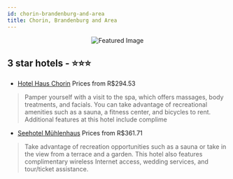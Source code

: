 ```yaml
---
id: chorin-brandenburg-and-area
title: Chorin, Brandenburg and Area
---
```


<center><img src="https://i.travelapi.com/hotels/1000000/570000/565400/565376/ecf00202_z.jpg" alt="Featured Image" /></center>


##  3 star hotels - ⭐️⭐️⭐️

-    [Hotel Haus Chorin](https://us.hurb.com/hotels/chorin/hotel-haus-chorin-JNP-JP991958?cmp=18055) Prices from R$294.53
   > Pamper yourself with a visit to the spa, which offers massages, body treatments, and facials. You can take advantage of recreational amenities such as a sauna, a fitness center, and bicycles to rent. Additional features at this hotel include complime
-    [Seehotel Mühlenhaus](https://us.hurb.com/hotels/chorin/seehotel-muhlenhaus-JNP-JP676352?cmp=18055) Prices from R$361.71
   > Take advantage of recreation opportunities such as a sauna or take in the view from a terrace and a garden. This hotel also features complimentary wireless Internet access, wedding services, and tour/ticket assistance.
